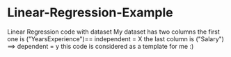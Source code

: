 # Linear-Regression-Example
Linear Regression code with dataset 
My dataset has two columns
the first one is ("YearsExperience")== independent = X
the last column is ("Salary") ==> dependent = y
this code is considered as a template for me :)
